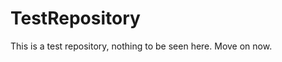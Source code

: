 TestRepository
==============

This is a test repository, nothing to be seen here. Move on now.  
 
 
   
   
   
       
                    
              
                 
                
           
        
        
        
     
     
    
  
  
 
 
 
